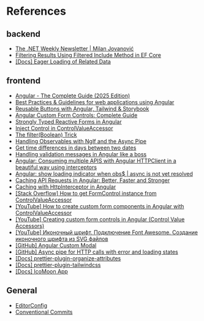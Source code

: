 # References

## backend

- [The .NET Weekly Newsletter | Milan Jovanović](https://www.milanjovanovic.tech/blog)
- [Filtering Results Using Filtered Include Method in EF Core](https://code-maze.com/ef-core-filtered-include/)
- [[Docs] Eager Loading of Related Data](https://learn.microsoft.com/en-us/ef/core/querying/related-data/eager)

## frontend

- [Angular - The Complete Guide (2025 Edition)](https://www.udemy.com/course/the-complete-guide-to-angular-2)
- [Best Practices & Guidelines for web applications using Angular](https://blogs.halodoc.io/angular-best-practices/)
- [Reusable Buttons with Angular, Tailwind & Storybook](https://dev.to/goetzrobin/reusable-buttons-with-angular-tailwind-ki9)
- [Angular Custom Form Controls: Complete Guide](https://blog.angular-university.io/angular-custom-form-controls/)
- [Strongly Typed Reactive Forms in Angular](https://angular.love/strongly-typed-reactive-forms-in-angular)
- [Inject Control in ControlValueAccessor](https://medium.com/@toha.marko/get-actual-control-in-controlvalueaccessor-e5bb3bb6710)
- [The filter(Boolean) Trick](https://michaeluloth.com/javascript-filter-boolean/)
- [Handling Observables with NgIf and the Async Pipe](https://ultimatecourses.com/blog/angular-ngif-async-pipe)
- [Get time differences in days between two dates](https://www.w3resource.com/javascript-exercises/javascript-date-exercise-46.php)
- [Handling validation messages in Angular like a boss](https://sergeygultyayev.medium.com/handling-errors-in-angular-forms-like-a-boss-aa73d8e22301)
- [Angular: Consuming multiple APIS with Angular HTTPClient in a beautiful way using interceptors](https://dev.to/leonardovff/angular-consuming-multiple-apis-with-angular-httpclient-in-a-beautiful-way-using-interceptors-3im1)
- [Angular: show loading indicator when obs$ | async is not yet resolved](https://angular.love/angular-show-loading-indicator-when-obs-async-is-not-yet-resolved)
- [Caching API Requests in Angular: Better, Faster and Stronger](https://mohanbyte.medium.com/caching-api-requests-in-angular-better-faster-and-stronger-b3aa7c675be4)
- [Caching with HttpInterceptor in Angular](https://blog.logrocket.com/caching-with-httpinterceptor-in-angular/)
- [[Stack Overflow] How to get FormControl instance from ControlValueAccessor](https://stackoverflow.com/q/45755958)
- [[YouTube] How to create custom form components in Angular with ControlValueAccessor](https://www.youtube.com/watch?v=krw9R77eV44)
- [[YouTube] Creating custom form controls in Angular (Control Value Accessors)](https://www.youtube.com/watch?v=xTcJQaWiJ2c)
- [[YouTube] Иконочный шрифт. Подключение Font Awesome. Создание иконочного шрифта из SVG файлов](https://www.youtube.com/watch?v=QYwI3LRCnRE)
- [[GitHub] Angular Custom Modal](https://github.com/zurfyx/angular-custom-modal)
- [[GitHub] Async pipe for HTTP calls with error and loading states](https://github.com/angular/angular/issues/62440)
- [[Docs] prettier-plugin-organize-attributes](https://github.com/NiklasPor/prettier-plugin-organize-attributes/blob/main/src/presets.ts)
- [[Docs] prettier-plugin-tailwindcss](https://www.npmjs.com/package/prettier-plugin-tailwindcss)
- [[Docs] IcoMoon App](https://icomoon.io/docs#app)

## General

- [EditorConfig](https://editorconfig.org/)
- [Conventional Commits](https://www.conventionalcommits.org/en/v1.0.0/)
